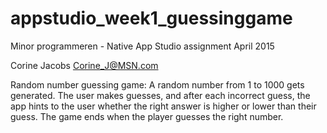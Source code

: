 # appstudio_week1_guessinggame
Minor programmeren - Native App Studio assignment 
April 2015

Corine Jacobs
Corine_J@MSN.com

Random number guessing game: A random number from 1 to 1000 gets generated. The user makes
guesses, and after each incorrect guess, the app hints to the user whether the right answer is higher or lower
than their guess. The game ends when the player guesses the right number.
